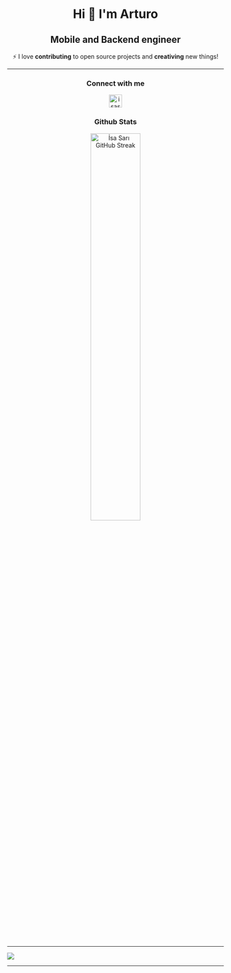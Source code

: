 <h1 align="center"> Hi 👋 I'm Arturo</h1>
<h2 align="center"> Mobile and Backend engineer</h2>
<p align="center"> ⚡ I love <strong>contributing</strong> to open source projects and <strong>creativing</strong> new things!</p>
<hr>
<h3 align="center">Connect with me</h3>
<p align="center"><a href="https://www.linkedin.com/in/afern247/" target="blank"><img align="center" src="https://raw.githubusercontent.com/rahuldkjain/github-profile-readme-generator/master/src/images/icons/Social/linked-in-alt.svg" alt="isasari" height="30" width="30" /></a>
</p>

<div align="center"><h3 align="center">Github Stats</h3>
    <img alt="İsa Sarı GitHub Streak" width="48%" src="https://github-readme-streak-stats.herokuapp.com/?user=afern247&theme=algolia&hide_border=true">

<!-- Most used languages -->
<!-- <a href="https://github.com/afern247/afern247">
  <img align="top" src="https://github-readme-stats.vercel.app/api/top-langs/?username=afern247&hide_border=true&layout=compact&title_color=58A6FF&text_color=8C949E&icon_color=89E153&bg_color=0D1117&hide_border=true" />
</a>-->
</div>

<hr>

![](https://komarev.com/ghpvc/?username=afern247)

<hr>
